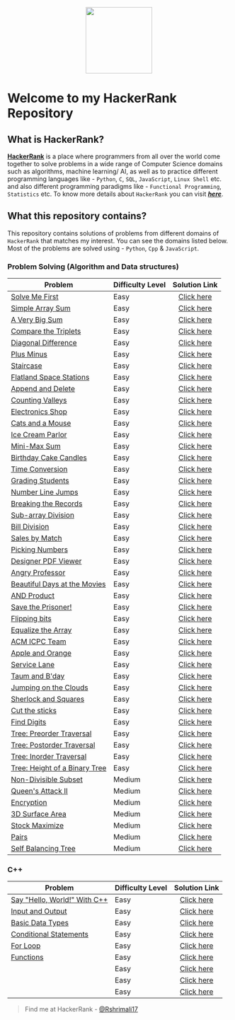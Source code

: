 <p align="center">
  <img height=150 src="https://user-images.githubusercontent.com/46785798/59959996-d810a500-94e2-11e9-91ab-e47196f8fcf6.jpg">

</p>

# Welcome to my HackerRank Repository 

## What is HackerRank?
[__HackerRank__](https://www.hackerrank.com/) is a place where programmers from all over the world come together to solve problems in a wide range of Computer Science domains such as algorithms, machine learning/ AI, as well as to practice different programming languages like - `Python`, `C`, `SQL`, `JavaScript`, `Linux Shell` etc. and also different programming paradigms like - `Functional Programming`, `Statistics` etc. To know more details about `HackerRank` you can visit [___here___](https://www.hackerrank.com/faq). 


## What this repository contains?

This repository contains solutions of problems from different domains of `HackerRank` that matches my interest. You can see the domains listed below. Most of the problems are solved using - `Python`, `Cpp` & `JavaScript`.
 
### Problem Solving (Algorithm and Data structures)
| Problem | Difficulty Level | Solution Link |
|---------|------------------|:-------------:|
|[Solve Me First](https://www.hackerrank.com/challenges/solve-me-first/problem)| Easy | [Click here](https://github.com/Rshrimali17/Hackerrank-Questions/blob/5068031541ec22797f7aeffd05554d07f0d81993/Problem_Solving/Solve_Me_First.cpp) |   
|[Simple Array Sum](https://www.hackerrank.com/challenges/simple-array-sum/problem)| Easy | [Click here](https://github.com/Rshrimali17/Hackerrank-Questions/blob/5068031541ec22797f7aeffd05554d07f0d81993/Problem_Solving/Simple_array_sum.cpp) |   
|[A Very Big Sum](https://www.hackerrank.com/challenges/a-very-big-sum/problem)| Easy | [Click here](https://github.com/Rshrimali17/Hackerrank-Questions/blob/5068031541ec22797f7aeffd05554d07f0d81993/Problem_Solving/A_very_big_sum.cpp)|
|[Compare the Triplets](https://www.hackerrank.com/challenges/compare-the-triplets/copy-from/193111432)| Easy | [Click here](https://github.com/Rshrimali17/Hackerrank-Questions/blob/5068031541ec22797f7aeffd05554d07f0d81993/Problem_Solving/Compare_the_triplets.cpp) |
|[Diagonal Difference](https://www.hackerrank.com/challenges/diagonal-difference/problem)| Easy | [Click here](https://github.com/Rshrimali17/Hackerrank-Questions/blob/5068031541ec22797f7aeffd05554d07f0d81993/Problem_Solving/Diagonal_differene.cpp)|
|[Plus Minus](https://www.hackerrank.com/challenges/plus-minus/problem) | Easy | [Click here](https://github.com/Rshrimali17/Hackerrank-Questions/blob/5068031541ec22797f7aeffd05554d07f0d81993/Problem_Solving/plus_minus.cpp) |
|[Staircase](https://www.hackerrank.com/challenges/staircase/problem) | Easy | [Click here](https://github.com/Rshrimali17/Hackerrank-Questions/blob/5068031541ec22797f7aeffd05554d07f0d81993/Problem_Solving/staircase.cpp) |
|[Flatland Space Stations](https://www.hackerrank.com/challenges/flatland-space-stations/copy-from/194688221)| Easy | [Click here](https://github.com/Rshrimali17/Hackerrank-Questions/blob/5068031541ec22797f7aeffd05554d07f0d81993/Problem_Solving/Flatland_Space_Stations.cpp) |   
|[Append and Delete](https://www.hackerrank.com/challenges/append-and-delete/problem) | Easy |[Click here](https://github.com/Rshrimali17/Hackerrank-Questions/blob/5068031541ec22797f7aeffd05554d07f0d81993/Problem_Solving/append_delete.cpp) |
|[Counting Valleys](https://www.hackerrank.com/challenges/counting-valleys/problem)| Easy | [Click here](https://github.com/Rshrimali17/Hackerrank-Questions/blob/5068031541ec22797f7aeffd05554d07f0d81993/Problem_Solving/Counting_vellys.cpp) |
|[Electronics Shop](https://www.hackerrank.com/challenges/electronics-shop/problem?h_r=next-challenge&h_v=zen)| Easy | [Click here](https://github.com/Rshrimali17/Hackerrank-Questions/blob/5068031541ec22797f7aeffd05554d07f0d81993/Problem_Solving/Electronic_shop.cpp) |
|[Cats and a Mouse](https://www.hackerrank.com/challenges/cats-and-a-mouse/problem?h_r=next-challenge&h_v=zen&h_r=next-challenge&h_v=zen)| Easy | [Click here](https://github.com/Rshrimali17/Hackerrank-Questions/blob/5068031541ec22797f7aeffd05554d07f0d81993/Problem_Solving/cats_and_a_mouse.cpp) 
|[Ice Cream Parlor](https://www.hackerrank.com/challenges/icecream-parlor/problem)| Easy | [Click here](https://github.com/Rshrimali17/Hackerrank-Questions/blob/5068031541ec22797f7aeffd05554d07f0d81993/Problem_Solving/ice_cream_parlor.cpp) |
|[Mini-Max Sum](https://www.hackerrank.com/challenges/mini-max-sum/problem)| Easy | [Click here](https://github.com/Rshrimali17/Hackerrank-Questions/blob/5068031541ec22797f7aeffd05554d07f0d81993/Problem_Solving/mini_max_sum.cpp) |
|[Birthday Cake Candles](https://www.hackerrank.com/challenges/birthday-cake-candles/problem)| Easy | [Click here](https://github.com/Rshrimali17/Hackerrank-Questions/blob/5068031541ec22797f7aeffd05554d07f0d81993/Problem_Solving/birthday_cake.cpp) |
|[Time Conversion](https://www.hackerrank.com/challenges/time-conversion/problem)| Easy | [Click here](https://github.com/Rshrimali17/Hackerrank-Questions/blob/5068031541ec22797f7aeffd05554d07f0d81993/Problem_Solving/time_conversion.cpp) |
|[Grading Students](https://www.hackerrank.com/challenges/grading/problem)| Easy | [Click here](https://github.com/Rshrimali17/Hackerrank-Questions/blob/5068031541ec22797f7aeffd05554d07f0d81993/Problem_Solving/grading_students.cpp) |
|[Number Line Jumps](https://www.hackerrank.com/challenges/kangaroo/problem)| Easy | [Click here](https://github.com/Rshrimali17/Hackerrank-Questions/blob/5068031541ec22797f7aeffd05554d07f0d81993/Problem_Solving/number_line_jumps.cpp) |
|[Breaking the Records](https://www.hackerrank.com/challenges/breaking-best-and-worst-records/problem)| Easy | [Click here](https://github.com/Rshrimali17/Hackerrank-Questions/blob/5068031541ec22797f7aeffd05554d07f0d81993/Problem_Solving/breaking_the_records.cpp) |
|[Sub-array Division](https://www.hackerrank.com/challenges/the-birthday-bar/problem)| Easy | [Click here](https://github.com/Rshrimali17/Hackerrank-Questions/blob/5068031541ec22797f7aeffd05554d07f0d81993/Problem_Solving/sub_array_division.cpp) |
|[Bill Division](https://www.hackerrank.com/challenges/bon-appetit/problem)| Easy | [Click here](https://github.com/Rshrimali17/Hackerrank-Questions/blob/5068031541ec22797f7aeffd05554d07f0d81993/Problem_Solving/Bill_division.cpp) |
|[Sales by Match](https://www.hackerrank.com/challenges/sock-merchant/problem)| Easy | [Click here](https://github.com/Rshrimali17/Hackerrank-Questions/blob/5068031541ec22797f7aeffd05554d07f0d81993/Problem_Solving/sales_by_match.cpp) |
|[Picking Numbers](https://www.hackerrank.com/challenges/picking-numbers/problem)| Easy | [Click here](https://github.com/Rshrimali17/Hackerrank-Questions/blob/5068031541ec22797f7aeffd05554d07f0d81993/Problem_Solving/picking_numbers.cpp) |
|[Designer PDF Viewer](https://www.hackerrank.com/challenges/designer-pdf-viewer/problem)| Easy | [Click here](https://github.com/Rshrimali17/Hackerrank-Questions/blob/5068031541ec22797f7aeffd05554d07f0d81993/Problem_Solving/designer_pdf.cpp) |
|[Angry Professor](https://www.hackerrank.com/challenges/angry-professor/problem)| Easy | [Click here](https://github.com/Rshrimali17/Hackerrank-Questions/blob/5068031541ec22797f7aeffd05554d07f0d81993/Problem_Solving/angry_proffesor.cpp) |
|[Beautiful Days at the Movies](https://www.hackerrank.com/challenges/beautiful-days-at-the-movies/problem)| Easy | [Click here](https://github.com/Rshrimali17/Hackerrank-Questions/blob/5068031541ec22797f7aeffd05554d07f0d81993/Problem_Solving/beautiful_day_at_the_movies.cpp) |
|[AND Product](https://www.hackerrank.com/challenges/and-product/problem)| Easy | [Click here](https://github.com/Rshrimali17/Hackerrank-Questions/blob/5068031541ec22797f7aeffd05554d07f0d81993/Problem_Solving/and_product.cpp) |
|[Save the Prisoner!](https://www.hackerrank.com/challenges/save-the-prisoner/problem)| Easy | [Click here](https://github.com/Rshrimali17/Hackerrank-Questions/blob/5068031541ec22797f7aeffd05554d07f0d81993/Problem_Solving/save_the_prisioner.cpp) |
|[Flipping bits](https://www.hackerrank.com/challenges/flipping-bits/problem)| Easy | [Click here](https://github.com/Rshrimali17/Hackerrank-Questions/blob/5068031541ec22797f7aeffd05554d07f0d81993/Problem_Solving/flipping_bits.cpp) |
|[Equalize the Array](https://www.hackerrank.com/challenges/equality-in-a-array/problem)| Easy | [Click here](https://github.com/Rshrimali17/Hackerrank-Questions/blob/5068031541ec22797f7aeffd05554d07f0d81993/Problem_Solving/equalize_the_array.cpp) |
|[ACM ICPC Team](https://www.hackerrank.com/challenges/acm-icpc-team/problem?h_r=next-challenge&h_v=zen)| Easy | [Click here](https://github.com/Rshrimali17/Hackerrank-Questions/blob/5068031541ec22797f7aeffd05554d07f0d81993/Problem_Solving/acm_icmp_team.cpp) |
|[Apple and Orange](https://www.hackerrank.com/challenges/apple-and-orange/problem)| Easy | [Click here](https://github.com/Rshrimali17/Hackerrank-Questions/blob/5068031541ec22797f7aeffd05554d07f0d81993/Problem_Solving/apple_and_oranges.cpp) |
|[Service Lane](https://www.hackerrank.com/challenges/service-lane/problem)| Easy | [Click here](https://github.com/Rshrimali17/Hackerrank-Questions/blob/master/Problem_Solving/service_lane.cpp) |
|[Taum and B'day](https://www.hackerrank.com/challenges/taum-and-bday/problem)| Easy | [Click here](https://github.com/Rshrimali17/Hackerrank-Questions/blob/master/Problem_Solving/Taum_and_B'day.cpp) |
|[Jumping on the Clouds](https://www.hackerrank.com/challenges/jumping-on-the-clouds/problem)| Easy | [Click here](https://github.com/Rshrimali17/Hackerrank-Questions/blob/master/Problem_Solving/jumping_on_the_clouds.cpp#L29-L30) |
|[Sherlock and Squares](https://www.hackerrank.com/challenges/sherlock-and-squares/problem)| Easy | [Click here](https://github.com/Rshrimali17/Hackerrank-Questions/blob/master/Problem_Solving/sherlock_and_squares.cpp#L0-L1) |
|[Cut the sticks](https://www.hackerrank.com/challenges/cut-the-sticks/problem)| Easy | [Click here](https://github.com/Rshrimali17/Hackerrank-Questions/blob/master/Problem_Solving/cut_the_sticks.cpp#L42) |
|[Find Digits](https://www.hackerrank.com/challenges/find-digits/problem)| Easy | [Click here](https://github.com/Rshrimali17/Hackerrank-Questions/blob/master/Problem_Solving/find_digit.cpp) |
|[Tree: Preorder Traversal](https://www.hackerrank.com/challenges/tree-preorder-traversal/problem)| Easy | [Click here](https://github.com/Rshrimali17/Hackerrank-Questions/blob/master/Problem_Solving/Tree_preorder_traversal.cpp#L95-L96) |
|[Tree: Postorder Traversal](https://www.hackerrank.com/challenges/tree-postorder-traversal/problem)| Easy | [Click here](https://github.com/Rshrimali17/Hackerrank-Questions/blob/master/Problem_Solving/tree_postorder_traversal.cpp) |
|[Tree: Inorder Traversal](https://www.hackerrank.com/challenges/tree-inorder-traversal/problem)| Easy | [Click here](https://github.com/Rshrimali17/Hackerrank-Questions/blob/master/Problem_Solving/tree_inorder_traversal.cpp#L97-L98) |
|[Tree: Height of a Binary Tree](https://www.hackerrank.com/challenges/tree-height-of-a-binary-tree/problem)| Easy | [Click here](https://github.com/Rshrimali17/Hackerrank-Questions/blob/master/Problem_Solving/tree_height.cpp#L72-L73) |
|[Non-Divisible Subset](https://www.hackerrank.com/challenges/non-divisible-subset/problem) | Medium | [Click here](https://github.com/Rshrimali17/Hackerrank-Questions/blob/5068031541ec22797f7aeffd05554d07f0d81993/Problem_Solving/Non_Divisible_subset.cpp) |   
|[Queen's Attack II](https://www.hackerrank.com/challenges/queens-attack-2/problem)| Medium | [Click here](https://github.com/Rshrimali17/Hackerrank-Questions/blob/5068031541ec22797f7aeffd05554d07f0d81993/Problem_Solving/queens_attack_2.cpp) |
|[Encryption](https://www.hackerrank.com/challenges/encryption/problem)| Medium | [Click here](https://github.com/Rshrimali17/Hackerrank-Questions/blob/5068031541ec22797f7aeffd05554d07f0d81993/Problem_Solving/encryption.cpp) |
|[3D Surface Area](https://www.hackerrank.com/challenges/3d-surface-area/problem?isFullScreen=false)| Medium | [Click here](https://github.com/Rshrimali17/Hackerrank-Questions/blob/5068031541ec22797f7aeffd05554d07f0d81993/Problem_Solving/3d_surface_area.cpp) |
|[Stock Maximize](https://www.hackerrank.com/challenges/stockmax/problem)| Medium | [Click here](https://github.com/Rshrimali17/Hackerrank-Questions/blob/master/Problem_Solving/stock_maxmize.cpp#L10) |
|[Pairs](https://www.hackerrank.com/challenges/pairs/problem?h_r=profile)| Medium | [Click here](https://github.com/Rshrimali17/Hackerrank-Questions/blob/master/Problem_Solving/paris.cpp#L26-L27) |
|[Self Balancing Tree](https://www.hackerrank.com/challenges/self-balancing-tree/problem?h_r=profile)| Medium | [Click here](https://github.com/Rshrimali17/Hackerrank-Questions/blob/master/Problem_Solving/self_balancing_tree.cpp) |

### C++
| Problem | Difficulty Level | Solution Link |
|---------|------------------|:-------------:|
|[Say "Hello, World!" With C++](https://www.hackerrank.com/challenges/cpp-hello-world/problem)| Easy | [Click here](https://github.com/Rshrimali17/Hackerrank-Questions/blob/master/c++/hello_world.cpp) |
|[Input and Output](https://www.hackerrank.com/challenges/cpp-input-and-output/problem)| Easy | [Click here](https://github.com/Rshrimali17/Hackerrank-Questions/blob/master/c++/input_and_output.cpp#L15) |
|[Basic Data Types](https://www.hackerrank.com/challenges/c-tutorial-basic-data-types/problem)| Easy | [Click here](https://github.com/Rshrimali17/Hackerrank-Questions/blob/master/c++/basic_data_types.cpp) |
|[Conditional Statements](https://www.hackerrank.com/challenges/c-tutorial-conditional-if-else/problem)| Easy | [Click here](https://github.com/Rshrimali17/Hackerrank-Questions/blob/master/c++/conditional_statments.cpp#L52-L53) |
|[For Loop](https://www.hackerrank.com/challenges/c-tutorial-for-loop/problem)| Easy | [Click here](https://github.com/Rshrimali17/Hackerrank-Questions/blob/master/c++/for_loop.cpp#L11-L12) |
|[Functions](https://www.hackerrank.com/challenges/c-tutorial-functions/problem)| Easy | [Click here](https://github.com/Rshrimali17/Hackerrank-Questions/blob/master/c++/function.cpp#L23-L24) |
|[]()| Easy | [Click here]() |
|[]()| Easy | [Click here]() |
|[]()| Easy | [Click here]() |

 > Find me at HackerRank - [@Rshrimali17](https://www.hackerrank.com/Rshrimali17)

<!---
|[]()| Easy | [Click here]() |
|[]()| Medium | [Click here]() |
|[]()| Hard | [Click here]() |
-->
